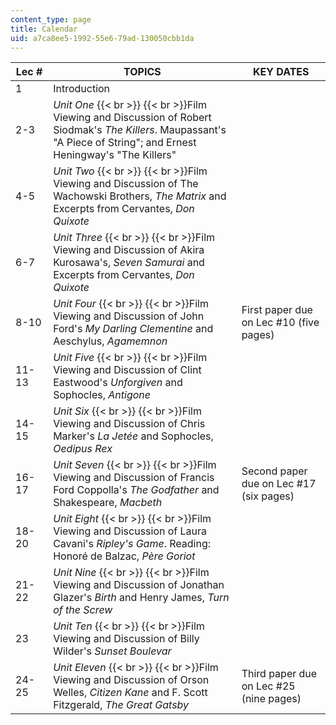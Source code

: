 ```yaml
---
content_type: page
title: Calendar
uid: a7ca8ee5-1992-55e6-79ad-130050cbb1da
---
```


| Lec # | TOPICS | KEY DATES |
| --- | --- | --- |
| 1 | Introduction |  |
| 2-3 | _Unit One_  {{< br >}}  {{< br >}}Film Viewing and Discussion of Robert Siodmak's _The Killers_. Maupassant's "A Piece of String"; and Ernest Heningway's "The Killers" |  |
| 4-5 | _Unit Two_  {{< br >}}  {{< br >}}Film Viewing and Discussion of The Wachowski Brothers, _The Matrix_ and Excerpts from Cervantes, _Don Quixote_ |  |
| 6-7 | _Unit Three_  {{< br >}}  {{< br >}}Film Viewing and Discussion of Akira Kurosawa's, _Seven Samurai_ and Excerpts from Cervantes, _Don Quixote_ |  |
| 8-10 | _Unit Four_  {{< br >}}  {{< br >}}Film Viewing and Discussion of John Ford's _My_ _Darling Clementine_ and Aeschylus, _Agamemnon_ | First paper due on Lec #10 (five pages) |
| 11-13 | _Unit Five_  {{< br >}}  {{< br >}}Film Viewing and Discussion of Clint Eastwood's _Unforgiven_ and Sophocles, _Antigone_ |  |
| 14-15 | _Unit Six_  {{< br >}}  {{< br >}}Film Viewing and Discussion of Chris Marker's _La Jetée_ and Sophocles, _Oedipus Rex_ |  |
| 16-17 | _Unit Seven_  {{< br >}}  {{< br >}}Film Viewing and Discussion of Francis Ford Coppolla's _The Godfather_ and Shakespeare, _Macbeth_ | Second paper due on Lec #17 (six pages) |
| 18-20 | _Unit Eight_  {{< br >}}  {{< br >}}Film Viewing and Discussion of Laura Cavani's _Ripley's Game_. Reading: Honoré de Balzac, _Père Goriot_ |  |
| 21-22 | _Unit Nine_  {{< br >}}  {{< br >}}Film Viewing and Discussion of Jonathan Glazer's _Birth_ and Henry James, _Turn of the_ _Screw_ |  |
| 23 | _Unit Ten_  {{< br >}}  {{< br >}}Film Viewing and Discussion of Billy Wilder's _Sunset Boulevar_ |  |
| 24-25 | _Unit Eleven_  {{< br >}}  {{< br >}}Film Viewing and Discussion of Orson Welles, _Citizen Kane_ and F. Scott Fitzgerald, _The Great_ _Gatsby_ | Third paper due on Lec #25 (nine pages)